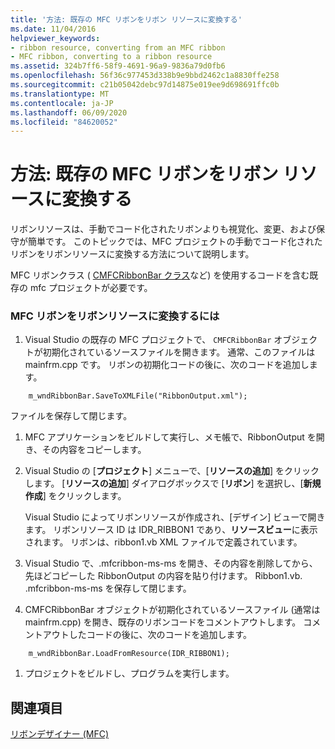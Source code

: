 ```yaml
---
title: '方法: 既存の MFC リボンをリボン リソースに変換する'
ms.date: 11/04/2016
helpviewer_keywords:
- ribbon resource, converting from an MFC ribbon
- MFC ribbon, converting to a ribbon resource
ms.assetid: 324b7ff6-58f9-4691-96a9-9836a79d0fb6
ms.openlocfilehash: 56f36c977453d338b9e9bbd2462c1a8830ffe258
ms.sourcegitcommit: c21b05042debc97d14875e019ee9d698691ffc0b
ms.translationtype: MT
ms.contentlocale: ja-JP
ms.lasthandoff: 06/09/2020
ms.locfileid: "84620052"
---
```

# <a name="how-to-convert-an-existing-mfc-ribbon-to-a-ribbon-resource"></a>方法: 既存の MFC リボンをリボン リソースに変換する

リボンリソースは、手動でコード化されたリボンよりも視覚化、変更、および保守が簡単です。 このトピックでは、MFC プロジェクトの手動でコード化されたリボンをリボンリソースに変換する方法について説明します。

MFC リボンクラス ( [CMFCRibbonBar クラス](reference/cmfcribbonbar-class.md)など) を使用するコードを含む既存の mfc プロジェクトが必要です。

### <a name="to-convert-an-mfc-ribbon-to-a-ribbon-resource"></a>MFC リボンをリボンリソースに変換するには

1. Visual Studio の既存の MFC プロジェクトで、 `CMFCRibbonBar` オブジェクトが初期化されているソースファイルを開きます。 通常、このファイルは mainfrm.cpp です。 リボンの初期化コードの後に、次のコードを追加します。

```
    m_wndRibbonBar.SaveToXMLFile("RibbonOutput.xml");
```

   ファイルを保存して閉じます。

1. MFC アプリケーションをビルドして実行し、メモ帳で、RibbonOutput を開き、その内容をコピーします。

1. Visual Studio の [**プロジェクト**] メニューで、[**リソースの追加**] をクリックします。 [**リソースの追加**] ダイアログボックスで [**リボン**] を選択し、[**新規作成**] をクリックします。

   Visual Studio によってリボンリソースが作成され、[デザイン] ビューで開きます。 リボンリソース ID は IDR_RIBBON1 であり、**リソースビュー**に表示されます。 リボンは、ribbon1.vb XML ファイルで定義されています。

1. Visual Studio で、.mfcribbon-ms-ms を開き、その内容を削除してから、先ほどコピーした RibbonOutput の内容を貼り付けます。 Ribbon1.vb. .mfcribbon-ms-ms を保存して閉じます。

1. CMFCRibbonBar オブジェクトが初期化されているソースファイル (通常は mainfrm.cpp) を開き、既存のリボンコードをコメントアウトします。 コメントアウトしたコードの後に、次のコードを追加します。

```
    m_wndRibbonBar.LoadFromResource(IDR_RIBBON1);
```

1. プロジェクトをビルドし、プログラムを実行します。

## <a name="see-also"></a>関連項目

[リボンデザイナー (MFC)](ribbon-designer-mfc.md)
